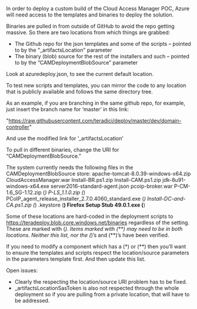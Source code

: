 In order to deploy a custom build of the Cloud Access Manager POC, Azure will need access to the templates and binaries to deploy the solution.

Binaries are pulled in from outside of GitHub to avoid the repo getting massive. So there are two locations from which things are grabbed:
-	The Github repo for the json templates and some of the scripts – pointed to by the "_artifactsLocation" parameter
-	The binary (blob) source for the rest of the installers and such – pointed to by the “CAMDeploymentBlobSource” parameter

Look at azuredeploy.json, to see the current default location.

To test new scripts and templates, you can mirror the code to any location that is publicly available and follows the same directory tree.

As an example, if you are branching in the same github repo, for example, just insert the branch name for ‘master’ in this link:

"https://raw.githubusercontent.com/teradici/deploy/master/dev/domain-controller"

And use the modified link for ‘_artifactsLocation’

To pull in different binaries, change the URI for “CAMDeploymentBlobSource.”

The system currently needs the following files in the CAMDeploymentBlobSource store:
apache-tomcat-8.0.39-windows-x64.zip
CloudAccessManager.war
Install-BR.ps1.zip
Install-CAM.ps1.zip
jdk-8u91-windows-x64.exe
server2016-standard-agent.json
pcoip-broker.war
P-CM-1.6_SG-1.12.zip (*)
P-LS_1.1.0.zip (*)
PCoIP_agent_release_installer_2.7.0.4060_standard.exe (*)
Install-DC-and-CA.ps1.zip (*)
.keystore (**)
Firefox Setup Stub 49.0.1.exe (**)

Some of these locations are hard-coded in the deployment scripts to https://teradeploy.blob.core.windows.net/binaries regardless of the setting. These are marked with (*). Items marked with (**) may need to be in both locations. Neither this list, nor the (*)’s and (**)’s have been verified.

If you need to modify a component which has a (*) or (**) then you’ll want to ensure the templates and scripts respect the location/source parameters in the parameters template first. And then update this list.

Open issues:
-	Clearly the respecting the location/source URI problem has to be fixed.
-	_artifactsLocationSasToken is also not respected through the whole deployment so if you are pulling from a private location, that will have to be addressed.
